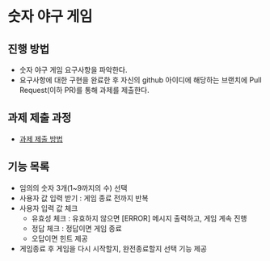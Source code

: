 # 숫자 야구 게임
## 진행 방법
* 숫자 야구 게임 요구사항을 파악한다.
* 요구사항에 대한 구현을 완료한 후 자신의 github 아이디에 해당하는 브랜치에 Pull Request(이하 PR)를 통해 과제를 제출한다.

## 과제 제출 과정
* [과제 제출 방법](https://github.com/next-step/nextstep-docs/tree/master/precourse)

## 기능 목록
* 임의의 숫자 3개(1~9까지의 수) 선택
* 사용자 값 입력 받기 : 게임 종료 전까지 반복
* 사용자 입력 값 체크
  - 유효성 체크 : 유효하지 않으면 [ERROR] 메시지 출력하고, 게임 계속 진행
  - 정답 체크 : 정답이면 게임 종료
  - 오답이면 힌트 제공
* 게임종료 후 게임을 다시 시작할지, 완전종료할지 선택 기능 제공